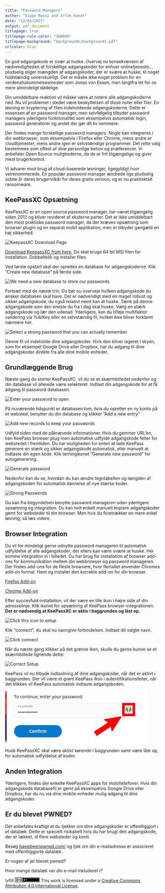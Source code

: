 ```yaml
---
title: "Password Managers"
author: "Sippo Rossi and Irfan Kanat"
date: "12/04/2021"
output: pdf_document
titlepage: true
titlepage-rule-color: "360049"
titlepage-background: "backgrounds/background2.pdf"
urlcolor: blue
---
```


En god adgangskode er svær at huske. Overvej nu konsekvensen af nødvendigheden af forskellige adgangskoder for enhver onlinetjeneste… pludselig stiger mængden af adgangskoder, der er svære at huske, til noget fuldstændig uoverskueligt. Det er måske ikke noget problem for en verdenshukommelsesmester som Jonas von Essen, men langtfra let for os mere almindeligt dødelige.

Din umiddelbare reaktion vil måske være at notere alle adgangskoderne ned. Nu vil problemet i stedet være beskyttelsen af disse noter eller filer. En løsning er kryptering af filen indeholdende adgangskoderne. Dette er essensen af en password manager, men selvfølgelig tilbyder password managers yderligere funktionalitet som eksempelvis automatisk login, password generatorer og andet der gør dit liv nemmere.

Der findes mange forskellige password managers. Nogle kan integreres i din webbrowser, som eksempelvis i Firefox eller Chrome, mens andre er cloudtjenester, mens andre igen er selvstændige programmer. Det rette valg bestemmes som oftest af dine personlige behov og præferencer. Vi anbefaler Open Source mulighederne, da de er frit tilgængelige og giver mest brugerkontrol.

Vi advarer mod brug af cloud-baserede løsninger, ligegyldigt hvor velrenommerede. En populær password manager ændrede lige pludselig sidste år deres brugervilkår for deres gratis version, og er nu praktisktalt ransomware.  

## KeePassXC Opsætning

KeePassXC er en open source password manager, har været tilgængelig siden 2012 og bliver revideret af eksterne parter. Det er ikke umiddelbart den mest praktiske password manager, da der kræves opsætning som browser plugin og en separat mobil applikation, men er tilbyder gengæld en høj sikkerhed.

![KeepassXC Download Page](figures/Keepass0.png)

[Download KeepassXC from here.](https://keepassxc.org/) Du skal bruge 64 bit MSI filen for installation. Dobbeltklik og installer filen.

Ved første opstart skal der oprettes en database for adgangskoderne. Klik ”Create new database” på første side.

![We need a new database to store our passwords.](figures/Keepass1.png)

Fortsæt med de næste trin. Du bør nu overveje hvilken adgangskode du ønsker databasen skal have. Det er nødvendigt med en maget robust og sikker adgangskode, du også relativt nemt kan at huske. Tænk på denne adgangskode som den eneste du fra i dag skal huske. Vælg en stærk adgangskode og lær den udenad. Yderligere, kan du tilføje multifaktor validering via YubiKey eller en selvstændig fil, hvilket ikke bliver forklaret nærmere her. 

![Select a strong password that you can actually remember](figures/Keepass4.png)

Denne fil vil indeholde dine adgangskoder. Hvis den bliver lageret i skyen, som for eksempel Google Drive eller Dropbox, har du adgang til dine adgangskoder direkte fra alle dine mobile enheder.

## Grundlæggende Brug

Næste gang du starter KeePassXC, vil du se et skærmbilledet nedenfor og din database vil allerede være selekteret. Indtast din adgangskode for at få adgang til password databasen.

![Enter your password to open](figures/Keepass5.png)

På nuværende tidspunkt er databasen tom, hvis du opretter en ny konto på et websted, benytter du din database og klikker ”Add a new entry” 

![Add new records to keep your passwords](figures/Keepass6.png)

Udfyld siden med de påkrævede informationer. Hvis du gemmer URL’en, kan KeePass browser plug-inen automatisk udfylde adgangskode felter for webstedet i fremtiden. Du har muligheden for enten at lade KeePass generere en stærk og sikker adgangskode automatisk, eller manuelt at indtaste din egen kode. Klik terningikonet ”Generate new password” for autogenerering.

![Generate password](figures/Keepass7.png)

Nedenfor kan du se, hvordan du kan ændre tegntabellen og længden af adgangskoden for automatisk dannelse af nye stærke koder.

![Strong Passwords](figures/Keepass8.png)

Du kan fra begyndelsen benytte password manageren uden yderligere opsætning og integration. Du kan helt enkelt manuelt kopiere adgangskoder gemt for websteder til din browser. Men hvis du foretrækker en mere enkel løsning; så læs videre.

## Browser Integration

Du vil for mindeligt gerne udnytte password manageren til automatisk udfyldelse af alle adgangskoder, der ellers kan være svære at huske. Her komme integration in i billedet. Du har brug for installation af browser add-ons for kommunikation mellem din webbrowser og password manageren. Der findes add-ons for de fleste browsere, hvor flertallet anvender Chromes add-on format. Hent og installer den korrekte add-on for din browser.

[Firefox Add-on](https://addons.mozilla.org/en-US/firefox/addon/keepassxc-browser/)

[Chrome Add-on](https://chrome.google.com/webstore/detail/keepassxc-browser)

Efter succesfuld installation, vil der være en lille ikon i højre side af din adresselinje. Klik ikonet for opsætning af KeePass browser-integrationen. **Det er nødvendig at KeePassXC er aktiv i baggrunden og låst op.**

![Click this icon to setup](figures/Keepass9.png)

Klik “connect”, du skal nu navngive forbindelsen. Indtast dit valgte navn.

![Click connect](figures/Keepass10.png)

Når du næste gang klikker på det grønne ikon, skulle du gerne kunne se et skærmbillede lignende dette:

![Correct Setup](figures/Keepass11.png)

KeePass vil nu tilbyde indtastning af dine adgangskoder, når det er aktivt i baggrunden. Der vil være et grønt KeePass ikon i autentifikationsfelter, når det klikkes vil KeePass automatisk indtaste adgangskoden.

![Autofill passwords](figures/Keepass12.png)

Husk KeePassXC skal være aktivt kørende i baggrunden samt være låst op, for automatisk udfyldelse af koder.

## Anden Integration

Yderligere, findes der enkelte KeePassXC apps for mobiltelefoner. Hvis din adgangskode databasefil er gemt på eksempelvis Google Drive eller Dropbox, har du nu via dine mobile enheder mulig adgang til dine adgangskoder.

## Er du blevet PWNED?

Det anbefales kraftigt at du tjekker om dine adgangskoder er offentliggjort i et datalæk. Dette er specielt risikabelt hvis du har brugt den adgangskode, der er lækket, til flere websteder og konti.

Besøg [haveibeenpwned.com/](https://haveibeenpwned.com/) og tjek om din e-mailadresse er associeret med offentliggjorte datalæk.

Er nogen af jer blevet pwned?

Hvor mange datalæk var din e-mail inkluderet i? 

\vfill
![CC4](CC4.png) This work is licensed under a [Creative Commons Attribution 4.0 International License](http://creativecommons.org/licenses/by/4.0/).
